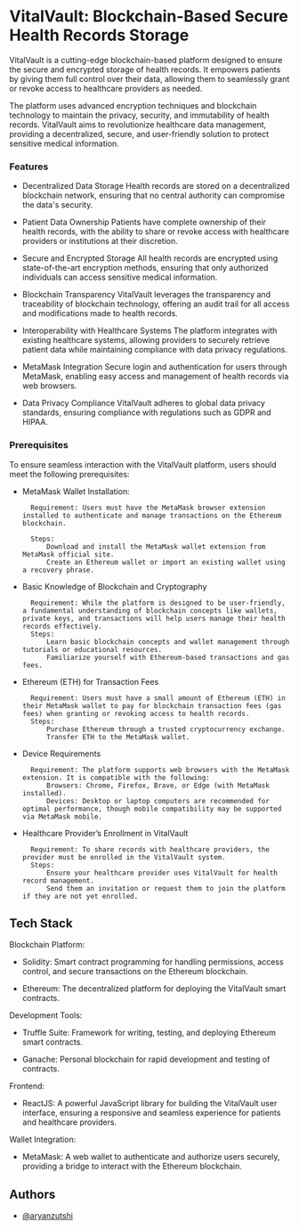# VitalVault: Blockchain-Based Secure Health Records Storage

VitalVault is a cutting-edge blockchain-based platform designed to ensure the secure and encrypted storage of health records. It empowers patients by giving them full control over their data, allowing them to seamlessly grant or revoke access to healthcare providers as needed. 

The platform uses advanced encryption techniques and blockchain technology to maintain the privacy, security, and immutability of health records. VitalVault aims to revolutionize healthcare data management, providing a decentralized, secure, and user-friendly solution to protect sensitive medical information.

### Features

- Decentralized Data Storage
Health records are stored on a decentralized blockchain network, ensuring that no central authority can compromise the data's security.

- Patient Data Ownership
Patients have complete ownership of their health records, with the ability to share or revoke access with healthcare providers or institutions at their discretion.

- Secure and Encrypted Storage
All health records are encrypted using state-of-the-art encryption methods, ensuring that only authorized individuals can access sensitive medical information.

- Blockchain Transparency
VitalVault leverages the transparency and traceability of blockchain technology, offering an audit trail for all access and modifications made to health records.

- Interoperability with Healthcare Systems
The platform integrates with existing healthcare systems, allowing providers to securely retrieve patient data while maintaining compliance with data privacy regulations.

- MetaMask Integration
Secure login and authentication for users through MetaMask, enabling easy access and management of health records via web browsers.

- Data Privacy Compliance
VitalVault adheres to global data privacy standards, ensuring compliance with regulations such as GDPR and HIPAA.

### Prerequisites

To ensure seamless interaction with the VitalVault platform, users should meet the following prerequisites:

- MetaMask Wallet Installation:

        Requirement: Users must have the MetaMask browser extension installed to authenticate and manage transactions on the Ethereum blockchain.

        Steps:
            Download and install the MetaMask wallet extension from MetaMask official site.
            Create an Ethereum wallet or import an existing wallet using a recovery phrase.

- Basic Knowledge of Blockchain and Cryptography

        Requirement: While the platform is designed to be user-friendly, a fundamental understanding of blockchain concepts like wallets, private keys, and transactions will help users manage their health records effectively.
        Steps:
            Learn basic blockchain concepts and wallet management through tutorials or educational resources.
            Familiarize yourself with Ethereum-based transactions and gas fees.

- Ethereum (ETH) for Transaction Fees

        Requirement: Users must have a small amount of Ethereum (ETH) in their MetaMask wallet to pay for blockchain transaction fees (gas fees) when granting or revoking access to health records.
        Steps:
            Purchase Ethereum through a trusted cryptocurrency exchange.
            Transfer ETH to the MetaMask wallet.

- Device Requirements

        Requirement: The platform supports web browsers with the MetaMask extension. It is compatible with the following:
            Browsers: Chrome, Firefox, Brave, or Edge (with MetaMask installed).
            Devices: Desktop or laptop computers are recommended for optimal performance, though mobile compatibility may be supported via MetaMask mobile.

- Healthcare Provider’s Enrollment in VitalVault

        Requirement: To share records with healthcare providers, the provider must be enrolled in the VitalVault system.
        Steps:
            Ensure your healthcare provider uses VitalVault for health record management.
            Send them an invitation or request them to join the platform if they are not yet enrolled.


## Tech Stack

Blockchain Platform:

- Solidity: Smart contract programming for handling permissions, access control, and secure transactions on the Ethereum blockchain.

- Ethereum: The decentralized platform for deploying the VitalVault smart contracts.

Development Tools:

- Truffle Suite: Framework for writing, testing, and deploying Ethereum smart contracts.

- Ganache: Personal blockchain for rapid development and testing of contracts.

Frontend:

- ReactJS: A powerful JavaScript library for building the VitalVault user interface, ensuring a responsive and seamless experience for patients and healthcare providers.

Wallet Integration:

- MetaMask: A web wallet to authenticate and authorize users securely, providing a bridge to interact with the Ethereum blockchain.

## Authors

- [@aryanzutshi](https://github.com/Aryanzutshi)

